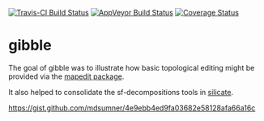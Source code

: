 <!-- README.md is generated from README.Rmd. Please edit that file -->
[![Travis-CI Build Status](https://travis-ci.org/mdsumner/gibble.svg?branch=master)](https://travis-ci.org/mdsumner/gibble) [![AppVeyor Build Status](https://ci.appveyor.com/api/projects/status/github/mdsumner/gibble?branch=master&svg=true)](https://ci.appveyor.com/project/mdsumner/gibble) [![Coverage Status](https://img.shields.io/codecov/c/github/mdsumner/gibble/master.svg)](https://codecov.io/github/mdsumner/gibble?branch=master)

gibble
======

The goal of gibble was to illustrate how basic topological editing might be provided via the [mapedit package](https://CRAN.R-project.org/package=mapedit).

It also helped to consolidate the sf-decompositions tools in [silicate](https://github.com/hypertidy/silicate).

<https://gist.github.com/mdsumner/4e9ebb4ed9fa03682e58128afa66a16c>
